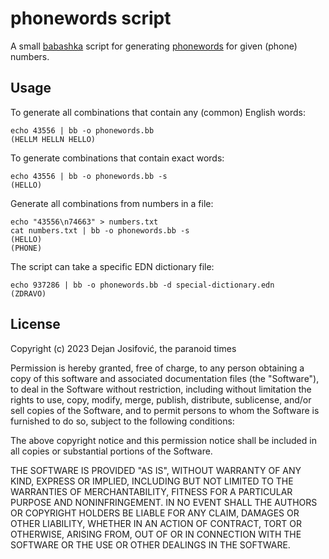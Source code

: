 # phonewords script

A small [babashka](https://babashka.org/) script for generating
[phonewords](https://en.wikipedia.org/wiki/Phoneword) for given (phone) numbers.

## Usage

To generate all combinations that contain any (common) English words:

``` shell
echo 43556 | bb -o phonewords.bb
(HELLM HELLN HELLO)
```

To generate combinations that contain exact words:

``` shell
echo 43556 | bb -o phonewords.bb -s
(HELLO)
```

Generate all combinations from numbers in a file:

``` shell
echo "43556\n74663" > numbers.txt
cat numbers.txt | bb -o phonewords.bb -s
(HELLO)
(PHONE)
```

The script can take a specific EDN dictionary file:

``` shell
echo 937286 | bb -o phonewords.bb -d special-dictionary.edn
(ZDRAVO)
```

## License

Copyright (c) 2023 Dejan Josifović, the paranoid times

Permission is hereby granted, free of charge, to any person obtaining
a copy of this software and associated documentation files (the "Software"),
to deal in the Software without restriction, including without limitation the
rights to use, copy, modify, merge, publish, distribute, sublicense,
and/or sell copies of the Software, and to permit persons to whom the Software
is furnished to do so, subject to the following conditions:

The above copyright notice and this permission notice shall be included
in all copies or substantial portions of the Software.

THE SOFTWARE IS PROVIDED "AS IS", WITHOUT WARRANTY OF ANY KIND, EXPRESS OR IMPLIED,
INCLUDING BUT NOT LIMITED TO THE WARRANTIES OF MERCHANTABILITY, FITNESS FOR A PARTICULAR PURPOSE
AND NONINFRINGEMENT. IN NO EVENT SHALL THE AUTHORS OR COPYRIGHT HOLDERS BE LIABLE FOR ANY CLAIM,
DAMAGES OR OTHER LIABILITY, WHETHER IN AN ACTION OF CONTRACT, TORT OR OTHERWISE, ARISING FROM,
OUT OF OR IN CONNECTION WITH THE SOFTWARE OR THE USE OR OTHER DEALINGS IN THE SOFTWARE.

